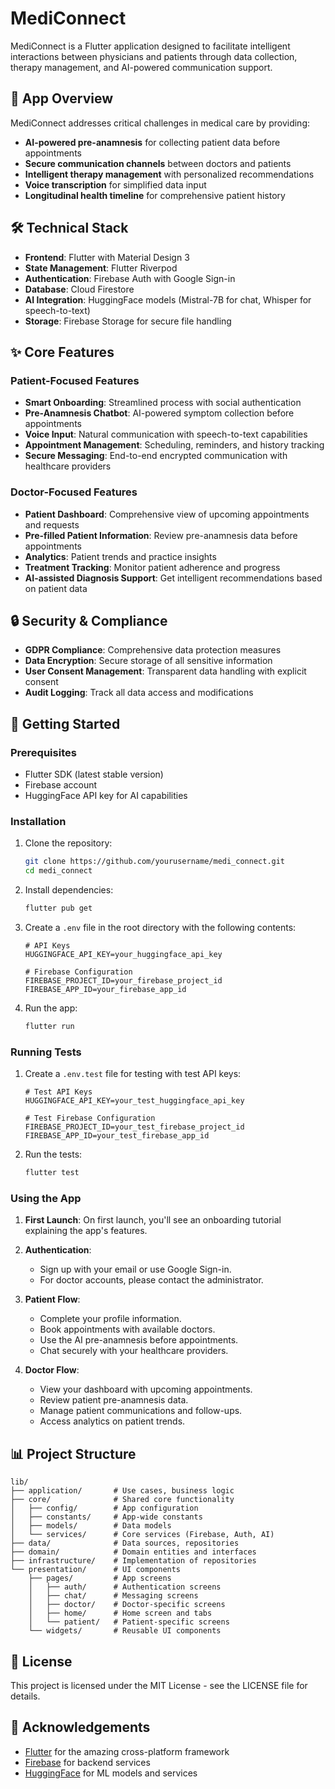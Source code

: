# MediConnect

MediConnect is a Flutter application designed to facilitate intelligent interactions between physicians and patients through data collection, therapy management, and AI-powered communication support.

## 📱 App Overview

MediConnect addresses critical challenges in medical care by providing:

- **AI-powered pre-anamnesis** for collecting patient data before appointments
- **Secure communication channels** between doctors and patients
- **Intelligent therapy management** with personalized recommendations
- **Voice transcription** for simplified data input
- **Longitudinal health timeline** for comprehensive patient history

## 🛠️ Technical Stack

- **Frontend**: Flutter with Material Design 3
- **State Management**: Flutter Riverpod
- **Authentication**: Firebase Auth with Google Sign-in
- **Database**: Cloud Firestore
- **AI Integration**: HuggingFace models (Mistral-7B for chat, Whisper for speech-to-text)
- **Storage**: Firebase Storage for secure file handling

## ✨ Core Features

### Patient-Focused Features

- **Smart Onboarding**: Streamlined process with social authentication
- **Pre-Anamnesis Chatbot**: AI-powered symptom collection before appointments
- **Voice Input**: Natural communication with speech-to-text capabilities
- **Appointment Management**: Scheduling, reminders, and history tracking
- **Secure Messaging**: End-to-end encrypted communication with healthcare providers

### Doctor-Focused Features

- **Patient Dashboard**: Comprehensive view of upcoming appointments and requests
- **Pre-filled Patient Information**: Review pre-anamnesis data before appointments
- **Analytics**: Patient trends and practice insights
- **Treatment Tracking**: Monitor patient adherence and progress
- **AI-assisted Diagnosis Support**: Get intelligent recommendations based on patient data

## 🔒 Security & Compliance

- **GDPR Compliance**: Comprehensive data protection measures
- **Data Encryption**: Secure storage of all sensitive information
- **User Consent Management**: Transparent data handling with explicit consent
- **Audit Logging**: Track all data access and modifications

## 🚀 Getting Started

### Prerequisites

- Flutter SDK (latest stable version)
- Firebase account
- HuggingFace API key for AI capabilities

### Installation

1. Clone the repository:
   ```bash
   git clone https://github.com/yourusername/medi_connect.git
   cd medi_connect
   ```

2. Install dependencies:
   ```bash
   flutter pub get
   ```

3. Create a `.env` file in the root directory with the following contents:
   ```
   # API Keys
   HUGGINGFACE_API_KEY=your_huggingface_api_key

   # Firebase Configuration
   FIREBASE_PROJECT_ID=your_firebase_project_id
   FIREBASE_APP_ID=your_firebase_app_id
   ```

4. Run the app:
   ```bash
   flutter run
   ```

### Running Tests

1. Create a `.env.test` file for testing with test API keys:
   ```
   # Test API Keys
   HUGGINGFACE_API_KEY=your_test_huggingface_api_key

   # Test Firebase Configuration
   FIREBASE_PROJECT_ID=your_test_firebase_project_id
   FIREBASE_APP_ID=your_test_firebase_app_id
   ```

2. Run the tests:
   ```bash
   flutter test
   ```

### Using the App

1. **First Launch**: On first launch, you'll see an onboarding tutorial explaining the app's features.

2. **Authentication**: 
   - Sign up with your email or use Google Sign-in.
   - For doctor accounts, please contact the administrator.

3. **Patient Flow**:
   - Complete your profile information.
   - Book appointments with available doctors.
   - Use the AI pre-anamnesis before appointments.
   - Chat securely with your healthcare providers.

4. **Doctor Flow**:
   - View your dashboard with upcoming appointments.
   - Review patient pre-anamnesis data.
   - Manage patient communications and follow-ups.
   - Access analytics on patient trends.

## 📊 Project Structure

```
lib/
├── application/       # Use cases, business logic
├── core/              # Shared core functionality
│   ├── config/        # App configuration
│   ├── constants/     # App-wide constants
│   ├── models/        # Data models
│   └── services/      # Core services (Firebase, Auth, AI)
├── data/              # Data sources, repositories
├── domain/            # Domain entities and interfaces
├── infrastructure/    # Implementation of repositories
└── presentation/      # UI components
    ├── pages/         # App screens
    │   ├── auth/      # Authentication screens
    │   ├── chat/      # Messaging screens
    │   ├── doctor/    # Doctor-specific screens
    │   ├── home/      # Home screen and tabs
    │   └── patient/   # Patient-specific screens
    └── widgets/       # Reusable UI components
```

## 📝 License

This project is licensed under the MIT License - see the LICENSE file for details.

## 🙏 Acknowledgements

- [Flutter](https://flutter.dev/) for the amazing cross-platform framework
- [Firebase](https://firebase.google.com/) for backend services
- [HuggingFace](https://huggingface.co/) for ML models and services
